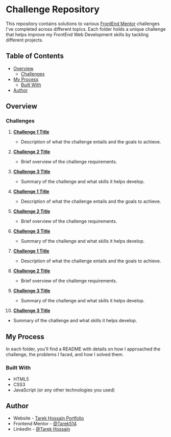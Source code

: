 # Challenge Repository

This repository contains solutions to various [FrontEnd Mentor](https://www.frontendmentor.io/home) challenges I've completed across different topics. Each folder holds a unique challenge that helps improve my FrontEnd Web Development skills by tackling different projects.

## Table of Contents

- [Overview](#overview)
  - [Challenges](#challenges)
- [My Process](#my-process)
  - [Built With](#built-with)
- [Author](#author)

## Overview

### Challenges

1. **[Challenge 1 Title](link-to-challenge)**

   - Description of what the challenge entails and the goals to achieve.

2. **[Challenge 2 Title](link-to-challenge)**

   - Brief overview of the challenge requirements.

3. **[Challenge 3 Title](link-to-challenge)**
   - Summary of the challenge and what skills it helps develop.
4. **[Challenge 1 Title](link-to-challenge)**

   - Description of what the challenge entails and the goals to achieve.

5. **[Challenge 2 Title](link-to-challenge)**

   - Brief overview of the challenge requirements.

6. **[Challenge 3 Title](link-to-challenge)**
   - Summary of the challenge and what skills it helps develop.
7. **[Challenge 1 Title](link-to-challenge)**

   - Description of what the challenge entails and the goals to achieve.

8. **[Challenge 2 Title](link-to-challenge)**

   - Brief overview of the challenge requirements.

9. **[Challenge 3 Title](link-to-challenge)**
   - Summary of the challenge and what skills it helps develop.
10. **[Challenge 3 Title](link-to-challenge)**

- Summary of the challenge and what skills it helps develop.

## My Process

In each folder, you'll find a README with details on how I approached the challenge, the problems I faced, and how I solved them.

### Built With

- HTML5
- CSS3
- JavaScript (or any other technologies you used)

## Author

- Website - [Tarek Hossain Portfolio](https://my-portfolio-kappa-two-32.vercel.app/)
- Frontend Mentor - [@Tarek514](https://www.frontendmentor.io/profile/Tarek514)
- LinkedIn - [@Tarek Hossain](https://www.linkedin.com/in/tarek-hossain-95b573254/)
